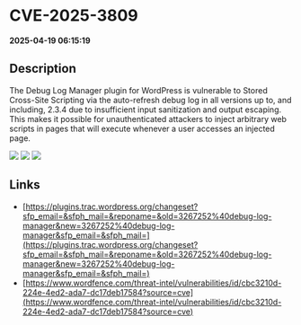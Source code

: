 # CVE-2025-3809

**2025-04-19 06:15:19**

## Description
The Debug Log Manager plugin for WordPress is vulnerable to Stored Cross-Site Scripting via the auto-refresh debug log in all versions up to, and including, 2.3.4 due to insufficient input sanitization and output escaping. This makes it possible for unauthenticated attackers to inject arbitrary web scripts in pages that will execute whenever a user accesses an injected page.

![](https://img.shields.io/static/v1?label=Score&message=7.2&color=red)
![](https://img.shields.io/static/v1?label=Severity&message=HIGH&color=red)
![](https://img.shields.io/static/v1?label=CWE&message=XSS&color=green)

## Links
- [https://plugins.trac.wordpress.org/changeset?sfp_email=&sfph_mail=&reponame=&old=3267252%40debug-log-manager&new=3267252%40debug-log-manager&sfp_email=&sfph_mail=](https://plugins.trac.wordpress.org/changeset?sfp_email=&sfph_mail=&reponame=&old=3267252%40debug-log-manager&new=3267252%40debug-log-manager&sfp_email=&sfph_mail=)
- [https://www.wordfence.com/threat-intel/vulnerabilities/id/cbc3210d-224e-4ed2-ada7-dc17deb17584?source=cve](https://www.wordfence.com/threat-intel/vulnerabilities/id/cbc3210d-224e-4ed2-ada7-dc17deb17584?source=cve)
